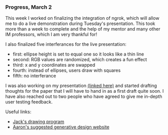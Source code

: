 ### Progress, March 2

This week I worked on finalizing the integration of ngrok, which will allow me to do a live demonstration during Tuesday's presentation. This took more than a week 
to complete and the help of my mentor and many other IM professors, which I am very thankful for!


I also finalized five interferances for the live presentation:
- first: ellipse height is set to equal one so it looks like a thin line
- second: RGB values are randomized, which creates a fun effect
- third: x and y coordinates are swapped
- fourth: instead of ellipses, users draw with squares
- fifth: no interferance


I was also working on my presentation [(linked here)](https://drive.google.com/file/d/1kj00JUFNbiQNDQ7cC8EOIxF5MDvebRCt/view?usp=sharing) and started drafting thoughts for the paper that I will have to hand in as a first draft quite soon. I have also 
reached out to two people who have agreed to give me in-depth user testing feedback.


Useful links:
- [Jack's drawing program](https://github.com/jackbdu/redrawer/blob/master/js/sketch.js)
- [Aaron's suggested generative design website](http://www.generative-gestaltung.de/2/)
